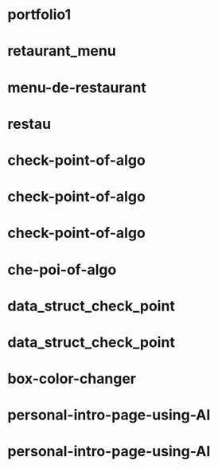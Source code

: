 # portfolio1
# retaurant_menu
# menu-de-restaurant
# restau
# check-point-of-algo
# check-point-of-algo
# check-point-of-algo
# che-poi-of-algo
# data_struct_check_point
# data_struct_check_point
# box-color-changer
# personal-intro-page-using-AI
# personal-intro-page-using-AI
